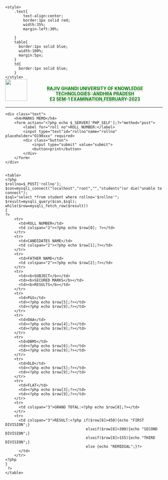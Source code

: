 <!DOCTYPE html>
<html lang="en">
<head>
    <meta charset="UTF-8">
    <meta http-equiv="X-UA-Compatible" content="IE=edge">
    <meta name="viewport" content="width=device-width, initial-scale=1.0">
    <title>RESULTS</title>

    <style>
        .text{
            text-align:center;
            border:1px solid red;
            width:35%;
            margin-left:30%;
            
        }
        table{
          border:1px solid blue;
          width:100%;
          margin:5px;
        }
        td{
          border:1px solid blue;
        }
    </style>
</head>
<body>
    <img src="RGUKT.jpeg" style="float:left;width:70px;height:70px;margin-top:-15px">
    <h4 style="text-align:center;color:green;text-shadow:0px 5px 0px lightgray">RAJIV GHANDI UNIVERSITY OF KNOWLEDGE TECHNOLOGIES::ANDHRA PRADESH<br>E2 SEM-1 EXAMINATION,FEBRUARY-2023</h4>
    <hr>

    <div class="text">
        <h4>MARKS MEMO</h4>
        <form action="<?php echo $_SERVER['PHP_SELF'];?>"method="post">
            <label for="roll no">ROLL NUMBER:</label>
            <input type="text"id="rollno"name="rollno" placeholder="O190xxx" required>
            <div class="button">
                <input type="submit" value="submit">
                <button>print</button>
            </div>
        </form>
    </div>
    

    <table>
    <?php
    $rollno=$_POST['rollno'];
    $con=mysqli_connect("localhost","root","","students")or die("unable to connect");
    $sql="select *from student where rollno='$rollno'";
    $result=mysqli_query($con,$sql);
    while($row=mysqli_fetch_row($result))
    {
    ?>
        <tr>
          <td>ROLL NUMBER</td>
          <td colspan="2"><?php echo $row[0]; ?></td>
        </tr>
        <tr>
          <td>CANDIDATES NAME</td>
          <td colspan="2"><?php echo $row[1];?></td>
        </tr>
        <tr>
          <td>FATHER NAME</td>
          <td colspan="2"><?php echo $row[2];?></td>
        </tr>
        <tr>
          <td><b>SUBJECT</b></td>
          <td><b>SECURED MARKS</b></td>
          <td><b>RESULTS</b></td>
        </tr>
        <tr>
          <td>P&S</td>
          <td><?php echo $row[5];?></td>
          <td><?php echo $row[9];?></td>
        </tr>
        <tr>
          <td>DAA</td>
          <td><?php echo $row[4];?></td>
          <td><?php echo $row[9];?></td>
        </tr>
        <tr>
          <td>DBMS</td>
          <td><?php echo $row[6];?></td>
          <td><?php echo $row[9];?></td>
        </tr>
        <tr>
          <td>DLD</td>
          <td><?php echo $row[5];?></td>
          <td><?php echo $row[9];?></td>
        </tr>
        <tr>
          <td>FLAT</td>
          <td><?php echo $row[3];?></td>
          <td><?php echo $row[9];?></td>
        </tr>
        <tr>
          <td colspan="3">GRAND TOTAL:<?php echo $row[8];?></td>
        </tr>
        <tr>
          <td colspan="3">RESULT:<?php if($row[8]>450){echo "FIRST DIVISION";} 
                                        elseif($row[8]>300){echo "SECOND DIVISION";}
                                        elseif($row[8]>155){echo "THIRD DIVISION";}
                                        else {echo "REMIDIAL";}?>
          </td>
        </tr>
    <?php
    }
     ?>   
    </table>
</body>
</html>
